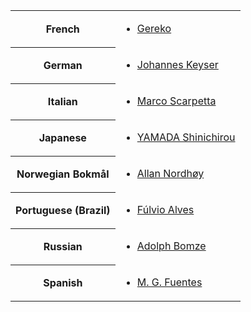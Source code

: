 <table>
<tr>
<th>French</th>
<td><ul><li><a href="mailto:31b32@tutanota.com">Gereko</a></li></ul></td>
</tr>
<tr>
<th>German</th>
<td><ul><li><a href="mailto:johanneskeyser@posteo.de">Johannes Keyser</a></li></ul></td>
</tr>
<tr>
<th>Italian</th>
<td><ul><li><a href="mailto:marcoscarpetta02@gmail.com">Marco Scarpetta</a></li></ul></td>
</tr>
<tr>
<th>Japanese</th>
<td><ul><li><a href="mailto:yamada_strong_yamada_nice_64bit@yahoo.co.jp">YAMADA Shinichirou</a></li></ul></td>
</tr>
<tr>
<th>Norwegian Bokmål</th>
<td><ul><li><a href="mailto:epost@anotheragency.no">Allan Nordhøy</a></li></ul></td>
</tr>
<tr>
<th>Portuguese (Brazil)</th>
<td><ul><li><a href="mailto:fga.fulvio@gmail.com">Fúlvio Alves</a></li></ul></td>
</tr>
<tr>
<th>Russian</th>
<td><ul><li><a href="mailto:abomze@mail.ru">Adolph Bomze</a></li></ul></td>
</tr>
<tr>
<th>Spanish</th>
<td><ul><li><a href="mailto:mgfuentesl@outlook.com">M. G. Fuentes</a></li></ul></td>
</tr>
</table>
